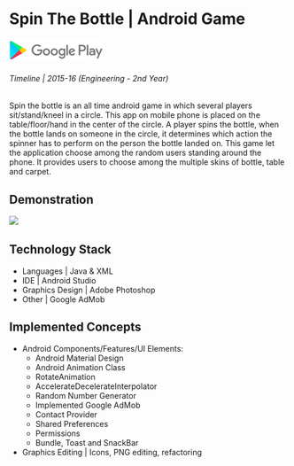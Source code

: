 # Spin The Bottle | Android Game
[!["SpinTheBottle" App](/Android%20Game%20|%20Spin%20The%20Bottle/google-pay-store.png)](https://play.google.com/store/apps/details?id=com.wordpress.helpmevishal.spinthebotttle "SpinTheBottle")

###### Timeline | 2015-16 (Engineering - 2nd Year)

Spin the bottle is an all time android game in which several players sit/stand/kneel in a circle. This app on mobile phone is placed on the table/floor/hand in the center of the circle. A player spins the bottle, when the bottle lands on someone in the circle, it determines which action the spinner has to perform on the person the bottle landed on. This game let the application choose among the random users standing around the phone. It provides users to choose among the multiple skins of bottle, table and carpet. 

## Demonstration

![](/Android%20Game%20|%20Spin%20The%20Bottle/SpinTheBottle.gif)

## Technology Stack
* Languages | Java & XML
* IDE | Android Studio
* Graphics Design | Adobe Photoshop
* Other | Google AdMob

## Implemented Concepts
- Android Components/Features/UI Elements:
  - Android Material Design
  - Android Animation Class
  - RotateAnimation
  - AccelerateDecelerateInterpolator
  - Random Number Generator
  - Implemented Google AdMob
  - Contact Provider
  - Shared Preferences
  - Permissions
  - Bundle, Toast and SnackBar
- Graphics Editing | Icons, PNG editing, refactoring
